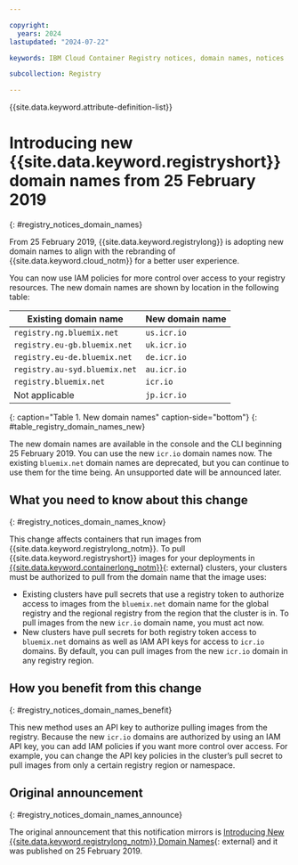 ```yaml
---

copyright:
  years: 2024
lastupdated: "2024-07-22"

keywords: IBM Cloud Container Registry notices, domain names, notices

subcollection: Registry

---
```


{{site.data.keyword.attribute-definition-list}}

# Introducing new {{site.data.keyword.registryshort}} domain names from 25 February 2019
{: #registry_notices_domain_names}

From 25 February 2019, {{site.data.keyword.registrylong}} is adopting new domain names to align with the rebranding of {{site.data.keyword.cloud_notm}} for a better user experience.

You can now use IAM policies for more control over access to your registry resources. The new domain names are shown by location in the following table:

| Existing domain name | New domain name |
|----------------------|-----------------|
| `registry.ng.bluemix.net` | `us.icr.io` |
| `registry.eu-gb.bluemix.net` | `uk.icr.io` |
| `registry.eu-de.bluemix.net` | `de.icr.io` |
| `registry.au-syd.bluemix.net` | `au.icr.io` |
| `registry.bluemix.net` | `icr.io` |
| Not applicable | `jp.icr.io` |
{: caption="Table 1. New domain names" caption-side="bottom"}
{: #table_registry_domain_names_new}

The new domain names are available in the console and the CLI beginning 25 February 2019. You can use the new `icr.io` domain names now. The existing `bluemix.net` domain names are deprecated, but you can continue to use them for the time being. An unsupported date will be announced later.

## What you need to know about this change
{: #registry_notices_domain_names_know}

This change affects containers that run images from {{site.data.keyword.registrylong_notm}}. To pull {{site.data.keyword.registryshort}} images for your deployments in [{{site.data.keyword.containerlong_notm}}](https://www.ibm.com/products/kubernetes-service){: external} clusters, your clusters must be authorized to pull from the domain name that the image uses:

- Existing clusters have pull secrets that use a registry token to authorize access to images from the `bluemix.net` domain name for the global registry and the regional registry from the region that the cluster is in. To pull images from the new `icr.io` domain name, you must act now.
- New clusters have pull secrets for both registry token access to `bluemix.net` domains as well as IAM API keys for access to `icr.io` domains. By default, you can pull images from the new `icr.io` domain in any registry region.

## How you benefit from this change
{: #registry_notices_domain_names_benefit}

This new method uses an API key to authorize pulling images from the registry. Because the new `icr.io` domains are authorized by using an IAM API key, you can add IAM policies if you want more control over access. For example, you can change the API key policies in the cluster’s pull secret to pull images from only a certain registry region or namespace.

## Original announcement
{: #registry_notices_domain_names_announce}

The original announcement that this notification mirrors is [Introducing New {{site.data.keyword.registrylong_notm}} Domain Names](https://www.ibm.com/blog/announcement/introducing-new-ibm-cloud-container-registry-domain-names/){: external} and it was published on 25 February 2019.
